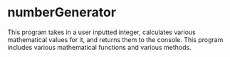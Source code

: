 # numberGenerator
This program takes in a user inputted integer, calculates various mathematical values for it, and returns them to the console. This program includes various mathematical functions and various methods. 
